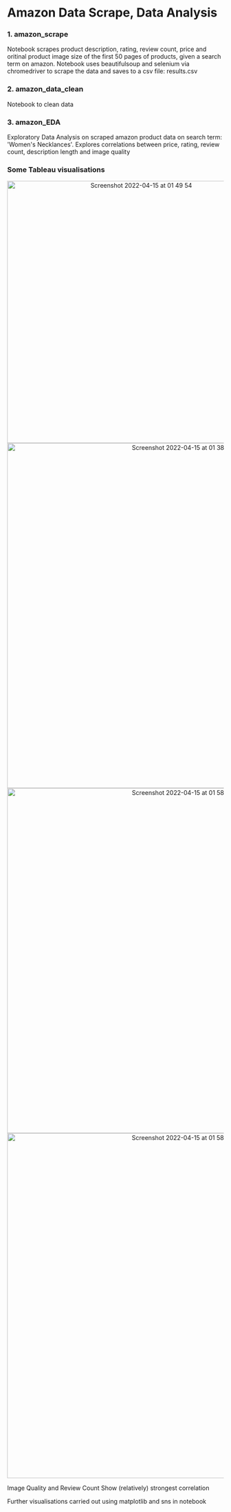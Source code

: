 # Amazon Data Scrape, Data Analysis

### 1. amazon_scrape 

Notebook scrapes product description, rating, review count, price and oritinal product image size of the first 50 pages of products, given a search term on amazon. Notebook uses beautifulsoup and selenium via chromedriver to scrape the data and saves to a csv file: results.csv

### 2. amazon_data_clean 

Notebook to clean data 


### 3. amazon_EDA

Exploratory Data Analysis on scraped amazon product data on search term: 'Women's Necklances'.
Explores correlations between price, rating, review count, description length and image quality

### Some Tableau visualisations
<p align="center">
<img width="608" alt="Screenshot 2022-04-15 at 01 49 54" src="https://user-images.githubusercontent.com/71874390/163527932-d0d88241-d63d-4163-99e6-bbad32ce6720.png">
<img width="800" alt="Screenshot 2022-04-15 at 01 38 47" src="https://user-images.githubusercontent.com/71874390/163527487-0d3a90a5-ef6e-4652-b53e-f692256eaf77.png">
<img width="800" alt="Screenshot 2022-04-15 at 01 58 28" src="https://user-images.githubusercontent.com/71874390/163527901-06ea88f0-382e-4a9f-8aff-44d2113ea68c.png">
<img width="800" alt="Screenshot 2022-04-15 at 01 58 40" src="https://user-images.githubusercontent.com/71874390/163527906-53625476-c35e-4485-9a18-75a66c508ab0.png">
</p>

Image Quality and Review Count Show (relatively) strongest correlation

Further visualisations carried out using matplotlib and sns in notebook
